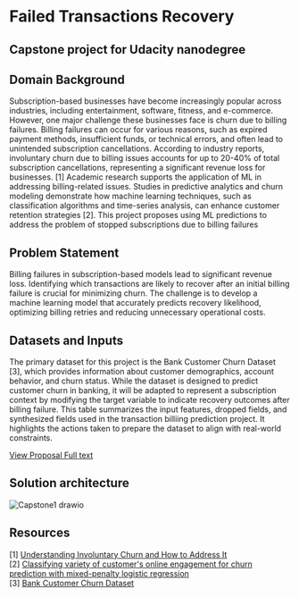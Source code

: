 # Failed Transactions Recovery
## Capstone project for Udacity nanodegree


## Domain Background
Subscription-based businesses have become increasingly popular across industries, including entertainment, software, fitness, and e-commerce. However, one major challenge these businesses face is churn due to billing failures. Billing failures can occur for various reasons, such as expired payment methods, insufficient funds, or technical errors, and often lead to unintended subscription cancellations. According to industry reports, involuntary churn due to billing issues accounts for up to 20-40% of total subscription cancellations, representing a significant revenue loss for businesses. [1]
Academic research supports the application of ML in addressing billing-related issues. Studies in predictive analytics and churn modeling demonstrate how machine learning techniques, such as classification algorithms and time-series analysis, can enhance customer retention strategies [2]. 
This project proposes using ML predictions to address the problem of stopped subscriptions due to billing failures
##  Problem Statement
Billing failures in subscription-based models lead to significant revenue loss. Identifying which transactions are likely to recover after an initial billing failure is crucial for minimizing churn. The challenge is to develop a machine learning model that accurately predicts recovery likelihood, optimizing billing retries and reducing unnecessary operational costs.

##  Datasets and Inputs
The primary dataset for this project is the Bank Customer Churn Dataset [3], which provides information about customer demographics, account behavior, and churn status. While the dataset is designed to predict customer churn in banking, it will be adapted to represent a subscription context by modifying the target variable to indicate recovery outcomes after billing failure.
This table summarizes the input features, dropped fields, and synthesized fields used in the transaction billiing prediction project. It highlights the actions taken to prepare the dataset to align with real-world constraints.

[View Proposal Full text](CapstoneProposal.pdf)


## Solution architecture

![Capstone1 drawio](https://github.com/user-attachments/assets/06a09369-c1da-4e5f-8a07-ddb4873345b7)



## Resources
[1] [Understanding Involuntary Churn and How to Address It](https://optimizedpayments.com/insights/recurring/involuntary-churn-and-how-to-address-it/)  
[2] [Classifying variety of customer's online engagement for churn prediction with mixed-penalty logistic regression](https://arxiv.org/abs/2105.07671)  
[3] [Bank Customer Churn Dataset](https://www.kaggle.com/datasets/gauravtopre/bank-customer-churn-dataset?resource=download)


